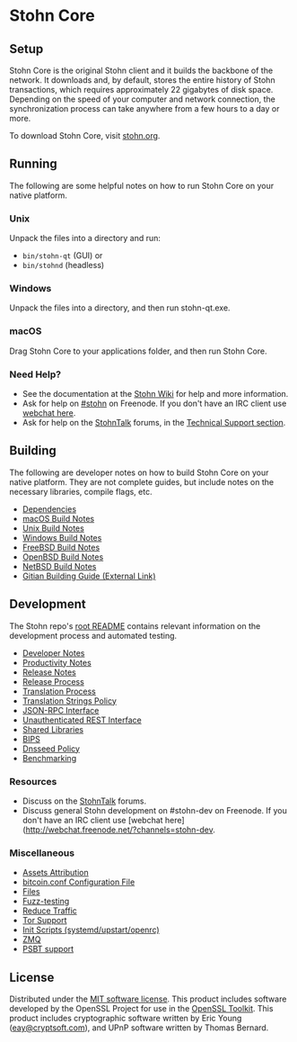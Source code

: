 Stohn Core
=============

Setup
---------------------
Stohn Core is the original Stohn client and it builds the backbone of the network. It downloads and, by default, stores the entire history of Stohn transactions, which requires approximately 22 gigabytes of disk space. Depending on the speed of your computer and network connection, the synchronization process can take anywhere from a few hours to a day or more.

To download Stohn Core, visit [stohn.org](https://stohn.org/).

Running
---------------------
The following are some helpful notes on how to run Stohn Core on your native platform.

### Unix

Unpack the files into a directory and run:

- `bin/stohn-qt` (GUI) or
- `bin/stohnd` (headless)

### Windows

Unpack the files into a directory, and then run stohn-qt.exe.

### macOS

Drag Stohn Core to your applications folder, and then run Stohn Core.

### Need Help?

* See the documentation at the [Stohn Wiki](https://stohn.info/)
for help and more information.
* Ask for help on [#stohn](http://webchat.freenode.net?channels=stohn) on Freenode. If you don't have an IRC client use [webchat here](http://webchat.freenode.net?channels=stohn).
* Ask for help on the [StohnTalk](https://stohntalk.io/) forums, in the [Technical Support section](https://stohntalk.io/c/technical-support).

Building
---------------------
The following are developer notes on how to build Stohn Core on your native platform. They are not complete guides, but include notes on the necessary libraries, compile flags, etc.

- [Dependencies](dependencies.md)
- [macOS Build Notes](build-osx.md)
- [Unix Build Notes](build-unix.md)
- [Windows Build Notes](build-windows.md)
- [FreeBSD Build Notes](build-freebsd.md)
- [OpenBSD Build Notes](build-openbsd.md)
- [NetBSD Build Notes](build-netbsd.md)
- [Gitian Building Guide (External Link)](https://github.com/bitcoin-core/docs/blob/master/gitian-building.md)

Development
---------------------
The Stohn repo's [root README](/README.md) contains relevant information on the development process and automated testing.

- [Developer Notes](developer-notes.md)
- [Productivity Notes](productivity.md)
- [Release Notes](release-notes.md)
- [Release Process](release-process.md)
- [Translation Process](translation_process.md)
- [Translation Strings Policy](translation_strings_policy.md)
- [JSON-RPC Interface](JSON-RPC-interface.md)
- [Unauthenticated REST Interface](REST-interface.md)
- [Shared Libraries](shared-libraries.md)
- [BIPS](bips.md)
- [Dnsseed Policy](dnsseed-policy.md)
- [Benchmarking](benchmarking.md)

### Resources
* Discuss on the [StohnTalk](https://stohntalk.io/) forums.
* Discuss general Stohn development on #stohn-dev on Freenode. If you don't have an IRC client use [webchat here](http://webchat.freenode.net/?channels=stohn-dev.

### Miscellaneous
- [Assets Attribution](assets-attribution.md)
- [bitcoin.conf Configuration File](bitcoin-conf.md)
- [Files](files.md)
- [Fuzz-testing](fuzzing.md)
- [Reduce Traffic](reduce-traffic.md)
- [Tor Support](tor.md)
- [Init Scripts (systemd/upstart/openrc)](init.md)
- [ZMQ](zmq.md)
- [PSBT support](psbt.md)

License
---------------------
Distributed under the [MIT software license](/COPYING).
This product includes software developed by the OpenSSL Project for use in the [OpenSSL Toolkit](https://www.openssl.org/). This product includes
cryptographic software written by Eric Young ([eay@cryptsoft.com](mailto:eay@cryptsoft.com)), and UPnP software written by Thomas Bernard.

